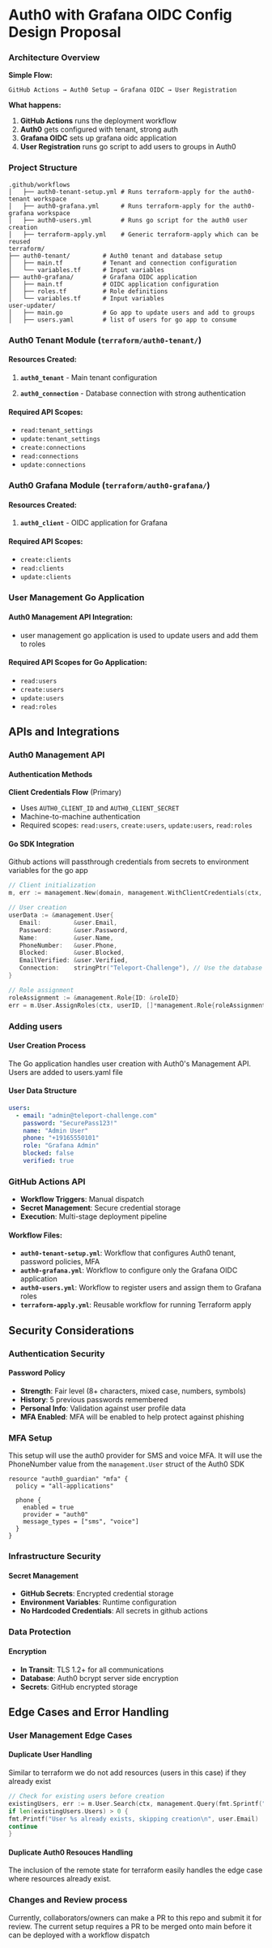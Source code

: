 # Auth0 with Grafana OIDC Config Design Proposal

### Architecture Overview

**Simple Flow:**
```
GitHub Actions → Auth0 Setup → Grafana OIDC → User Registration
```

**What happens:**
1. **GitHub Actions** runs the deployment workflow
2. **Auth0** gets configured with tenant, strong auth
3. **Grafana OIDC** sets up grafana oidc application
4. **User Registration** runs go script to add users to groups in Auth0

### Project Structure

```
.github/workflows
│   ├── auth0-tenant-setup.yml # Runs terraform-apply for the auth0-tenant workspace
│   ├── auth0-grafana.yml      # Runs terraform-apply for the auth0-grafana workspace
│   ├── auth0-users.yml        # Runs go script for the auth0 user creation
│   ├── terraform-apply.yml    # Generic terraform-apply which can be reused
terraform/
├── auth0-tenant/         # Auth0 tenant and database setup 
│   ├── main.tf           # Tenant and connection configuration
│   └── variables.tf      # Input variables
├── auth0-grafana/        # Grafana OIDC application
│   ├── main.tf           # OIDC application configuration
│   ├── roles.tf          # Role definitions
│   └── variables.tf      # Input variables
user-updater/
│   ├── main.go           # Go app to update users and add to groups
│   ├── users.yaml        # list of users for go app to consume
```

### Auth0 Tenant Module (`terraform/auth0-tenant/`)

#### Resources Created:
1. **`auth0_tenant`** - Main tenant configuration

2. **`auth0_connection`** - Database connection with strong authentication

#### Required API Scopes:
- `read:tenant_settings`
- `update:tenant_settings`
- `create:connections`
- `read:connections`
- `update:connections`

### Auth0 Grafana Module (`terraform/auth0-grafana/`)

#### Resources Created:
1. **`auth0_client`** - OIDC application for Grafana

#### Required API Scopes:
- `create:clients`
- `read:clients`
- `update:clients`

### User Management Go Application

#### Auth0 Management API Integration:
- user management go application is used to update users and add them to roles

#### Required API Scopes for Go Application:
- `read:users`
- `create:users`
- `update:users`
- `read:roles`

## APIs and Integrations

### Auth0 Management API

#### Authentication Methods
**Client Credentials Flow** (Primary)
- Uses `AUTH0_CLIENT_ID` and `AUTH0_CLIENT_SECRET`
- Machine-to-machine authentication
- Required scopes: `read:users`, `create:users`, `update:users`, `read:roles`

#### Go SDK Integration
Github actions will passthrough credentials from secrets to environment variables for the go app
```go
// Client initialization
m, err := management.New(domain, management.WithClientCredentials(ctx, clientID, clientSecret))

// User creation
userData := &management.User{
   Email:         &user.Email,
   Password:      &user.Password,
   Name:          &user.Name,
   PhoneNumber:   &user.Phone,
   Blocked:       &user.Blocked,
   EmailVerified: &user.Verified,
   Connection:    stringPtr("Teleport-Challenge"), // Use the database connection from Terraform
}

// Role assignment
roleAssignment := &management.Role{ID: &roleID}
err = m.User.AssignRoles(ctx, userID, []*management.Role{roleAssignment})
```

### Adding users

#### User Creation Process
The Go application handles user creation with Auth0's Management API.
Users are added to users.yaml file

#### User Data Structure
```yaml
users:
  - email: "admin@teleport-challenge.com"
    password: "SecurePass123!"
    name: "Admin User"
    phone: "+19165550101"
    role: "Grafana Admin"
    blocked: false
    verified: true
```

### GitHub Actions API
- **Workflow Triggers**: Manual dispatch
- **Secret Management**: Secure credential storage
- **Execution**: Multi-stage deployment pipeline

#### Workflow Files:
- **`auth0-tenant-setup.yml`**: Workflow that configures Auth0 tenant, password policies, MFA
- **`auth0-grafana.yml`**: Workflow to configure only the Grafana OIDC application
- **`auth0-users.yml`**: Workflow to register users and assign them to Grafana roles
- **`terraform-apply.yml`**: Reusable workflow for running Terraform apply

## Security Considerations

### Authentication Security

#### Password Policy
- **Strength**: Fair level (8+ characters, mixed case, numbers, symbols)
- **History**: 5 previous passwords remembered
- **Personal Info**: Validation against user profile data
- **MFA Enabled**: MFA will be enabled to help protect against phishing

### MFA Setup
This setup will use the auth0 provider for SMS and voice MFA. It will use the PhoneNumber value from the `management.User` struct of the Auth0 SDK
```hcl
resource "auth0_guardian" "mfa" {
  policy = "all-applications"
  
  phone {
    enabled = true
    provider = "auth0"
    message_types = ["sms", "voice"]
  }
}
```

### Infrastructure Security

#### Secret Management
- **GitHub Secrets**: Encrypted credential storage
- **Environment Variables**: Runtime configuration
- **No Hardcoded Credentials**: All secrets in github actions

### Data Protection

#### Encryption
- **In Transit**: TLS 1.2+ for all communications
- **Database**: Auth0 bcrypt server side encryption
- **Secrets**: GitHub encrypted storage

## Edge Cases and Error Handling

### User Management Edge Cases

#### Duplicate User Handling
Similar to terraform we do not add resources (users in this case) if they already exist
```go
// Check for existing users before creation
existingUsers, err := m.User.Search(ctx, management.Query(fmt.Sprintf("email:%s", user.Email)))
if len(existingUsers.Users) > 0 {
fmt.Printf("User %s already exists, skipping creation\n", user.Email)
continue
}
```
#### Duplicate Auth0 Resouces Handling
The inclusion of the remote state for terraform easily handles the edge case where resources already exist.

### Changes and Review process
Currently, collaborators/owners can make a PR to this repo and submit it for review. The current setup requires a PR to 
be merged onto main before it can be deployed with a workflow dispatch